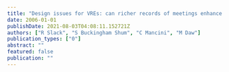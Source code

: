 ```yaml
---
title: "Design issues for VREs: can richer records of meetings enhance collaboration?"
date: 2006-01-01
publishDate: 2021-08-03T04:08:11.152721Z
authors: ["R Slack", "S Buckingham Shum", "C Mancini", "M Daw"]
publication_types: ["0"]
abstract: ""
featured: false
publication: ""
---
```



